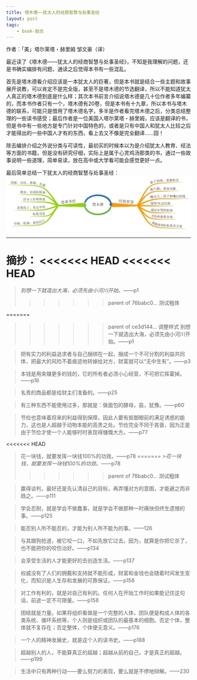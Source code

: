 ```yaml
--- 
title: 塔木德——犹太人的经商智慧与处事圣经
layout: post
tags: 
    - book-励志
---
```

作者：「美」塔尔莱塔・赫里姆    邹文豪（译）

最近读了《塔木德——犹太人的经商智慧与处事圣经》，不知是我理解的问题，还是书确实编排有问题，通读之后觉得本书有一些混乱。

首先是塔木德看介绍应该是一本犹太人的巨著，但是本书就是结合一些主题和故事展开说教，可以肯定不是完全版，甚至不是塔木德的节选翻译，所以不能知道犹太人真正的塔木德到底是什么样；其次本书前言介绍说塔木德是几十位作者多年编纂的，而本书作者只有一个，塔木德有20卷，但是本书有十九章，所以本书与塔木德的联系，可能只是借用了塔木德名字，多半是作者看完塔木德之后，分类总结整理的一些读书感受；最后作者是一位美国人塔尔莱塔・赫里姆，应该是翻译的书，但是书中有一些地方是专门针对中国特色的，或者是只有中国人和犹太人比较之后才能得出的一些中国人才有的东西，看上去又不像是完全翻译……囧！

除去编排介绍之外说分类与可读性，最初买的时候本以为是介绍犹太人教育、经法等方面的书籍，但是没有研究仔细，实际上是属于心灵鸡汤那类的书，通过一些故事说明一些道理，简单易读，放在高中或大学看可能会感觉更好一点。

最后简单总结一下犹太人的经商智慧与处事圣经：
![](/pic/2014/9-3/1/1.jpg)


----------
摘抄：
<<<<<<< HEAD
<<<<<<< HEAD
=======
>*别想一下就造出大海，必须先由小河川开始。*——p1
>>>>>>> parent of 76babc0... 测试粗体

=======
>>>>>>> parent of ce3d144... 调整样式
>别想一下就造出大海，必须先由小河川开始。——p1

>把有实力的利益追求者与自己捆绑在一起，捆成一个不可分割的利益共同体，把最大的风险不着痕迹地转嫁给对方，财富就可以“无中生有”。——p3

>本钱是用来赚更多的钱的，它的所有者必须小心经营，不可把它挥霍掉。——p16

>名贵的商品都是给财主们准备的。——p25

>有三种东西不能使用过多，那就是：做面包的酵母，盐，犹豫。——p60

>节俭也意味着将来的利益得到保障，因此人要有抵御眼前的满足诱惑的能力，这也是人超越于动物本能的高贵之处。节俭完全不同于吝啬，因为正是由于节俭才使一个人能够时时表现得慷慨大方。——p77

<<<<<<< HEAD
>花一块钱，就要发挥一块钱100%的功效。——p78
=======
*>花一块钱，就要发挥一块钱100%的功效。*——p78
>>>>>>> parent of 76babc0... 测试粗体

>赢得谈判，最好还是先认清自己的目标，再弄懂对方的意图，才能避之而非趋之。——p111

>学会忍耐，就是学会不做蠢事，就是学会不做那种一时痛快但终生遗憾的事。——p125

>能忍别人所不能忍的，才能为别人所不能为的事。——126

>与其跟狗抢道，被它咬一口，不如先放它过去。因为，就算是你把它杀了，也不能把你的咬伤治好。——p134

>会享受生活的人才能更好的去创造生活。——p137

>权威没有了人们的拥戴和支持就不能形成，财富和金钱也会随着时间发生变化，而知识是人生存和发展的可靠保证。——p158

>对工作有利的，就是对自己有利的。任何人在开始工作时如果能记住这句话，前途一定不可限量。——p158

>团结就是力量。如果将组织看做是一个完整的人体，团队便是构成人体的各类系统、循环系统等，个人则是组织或团队的最基本的细胞。否定个体，整体就不复存在；否定整体，个体便无意义。——p176

>一个人的精神发展史，就是这个人的读书史。——p188

>超越别人的人，不能算真正的超越；超越从前的自己，才是真正的超越。——p199

>生活中只有两种行动——要么努力的表现，要么就是不停地辩解。——230
